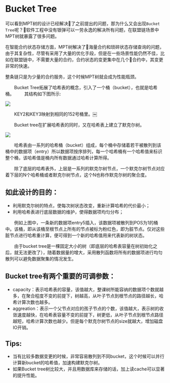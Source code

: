 # Bucket Tree

可以看到MPT树的设计已经解决了之前提出的问题，那为什么又会出现`Bucket Tree`呢？软件工程中没有银弹可以一劳永逸的解决所有问题，在联盟链场景中MPT树就暴露了很多问题。

在智能合约状态存储方面，MPT树解决了海量合约和琐碎状态存储查询的问题，由于其复杂性，尽管有采用了大量的优化手段，但是在一些场景性能仍然不佳，比如在联盟链中，不需要大量的合约，合约状态的变更集中在几个合约中，其变更非常的快速。

整条链只是为少量的合约服务，这个时候MPT树就会成为性能瓶颈。

&emsp;&emsp;Bucket Tree拓展了哈希表的概念，引入了一个桶（bucket），也就是哈希桶。
&emsp;&emsp;其结构如下图所示:

![](https://github.com/Ice-Storm/structure-and-interpretation-of-blockchain/blob/master/img/chapter_6/6_10.jpg?raw=true)

&emsp;&emsp;KEY2和KEY3映射到相同的152号桶里。￼

&emsp;&emsp;Bucket tree在扩展哈希表的同时，又在哈希表上建立了默克尔树。

![](https://github.com/Ice-Storm/structure-and-interpretation-of-blockchain/blob/master/img/chapter_6/6_11.jpg?raw=true)

&emsp;&emsp;哈希表由一系列的哈希桶（bucket）组成，每个桶中存储着若干被散列到该桶中的数据项（entry）所以数据项按序排列，每一个哈希桶有一个哈希值来标识整个桶，该哈希值是桶内所有数据通过哈希计算所得。

&emsp;&emsp;除了底层的哈希表外，上层是一系列的默克尔树节点，一个默克尔树节点对应着下层的N个哈希桶或者默克尔树节点，这个N也称作默克尔树的聚合度。

## 如此设计的目的：

* 利用默克尔树的特点，使每次树状态改变，重新计算哈希的代价最小；
* 利用哈希表进行底层数据的维护，使得数据项均匀分布；

&emsp;&emsp;例如上图中，一条新的数据项entry5插入，该数据项被散列到POS为1的桶中。该桶，即从该桶至根节点上所有的节点被标为粉红色，即为脏节点。仅对这些脏节点进行哈希重计算，便可得到一个新的哈希值用来代表新的树状态。

&emsp;&emsp;由于bucket tree是一棵固定大小的树（即底层的哈希表容量在树初始化之后，就无法更改了），随着数据量的增大，采用散列函数将所有的数据项进行均匀散列可以避免数据聚集的情况发生。

## Bucket tree有两个重要的可调参数：

* capacity：表示哈希表的容量，该值越大，整课树所能容纳的数据项个数就越多，在聚合程度不变的前提下，树越高，从叶子节点到根节点的路径越长，哈希计算次数也越多。
* aggreation：表示一个父节点对应的孩子节点的个数，该值越大，表示树的收敛速度越快，在哈希表容量不变的前提下，树更低，从叶子节点到根节点路径越短，哈希计算次数也越少。但是每个默克尔树节点的size就越大，增加磁盘IO开销。

## Tips:
* 当有比较多数据变更的时候，非常容易散列到不同bucket，这个时候可以并行计算新bucket的哈希值，加速构建默克尔树。
* 如果Bucket tree树比较大，并且用数据库来存储的话，加上读cache可以显著的提升性能。
